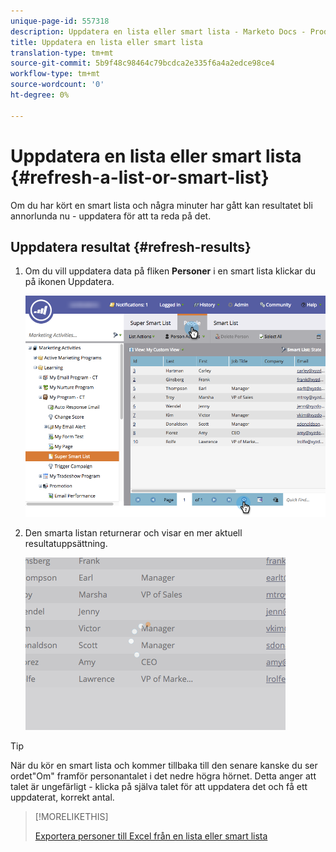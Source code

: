 ```yaml
---
unique-page-id: 557318
description: Uppdatera en lista eller smart lista - Marketo Docs - Produktdokumentation
title: Uppdatera en lista eller smart lista
translation-type: tm+mt
source-git-commit: 5b9f48c98464c79bcdca2e335f6a4a2edce98ce4
workflow-type: tm+mt
source-wordcount: '0'
ht-degree: 0%

---
```



# Uppdatera en lista eller smart lista {#refresh-a-list-or-smart-list}

Om du har kört en smart lista och några minuter har gått kan resultatet bli annorlunda nu - uppdatera för att ta reda på det.

## Uppdatera resultat {#refresh-results}

1. Om du vill uppdatera data på fliken **Personer** i en smart lista klickar du på ikonen Uppdatera.

   ![](assets/refreshbutton.png)

1. Den smarta listan returnerar och visar en mer aktuell resultatuppsättning.

   ![](assets/loadingrefresh.png)

>[!TIP]
>
>När du kör en smart lista och kommer tillbaka till den senare kanske du ser ordet&quot;Om&quot; framför personantalet i det nedre högra hörnet. Detta anger att talet är ungefärligt - klicka på själva talet för att uppdatera det och få ett uppdaterat, korrekt antal.

>[!MORELIKETHIS]
>
>[Exportera personer till Excel från en lista eller smart lista](/help/marketo/product-docs/core-marketo-concepts/smart-lists-and-static-lists/managing-people-in-smart-lists/export-people-to-excel-from-a-list-or-smart-list.md)
